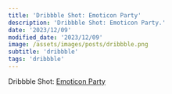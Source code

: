 ```yaml
---
title: 'Dribbble Shot: Emoticon Party'
description: 'Dribbble Shot: Emoticon Party.'
date: '2023/12/09'
modified_date: '2023/12/09'
image: /assets/images/posts/dribbble.png
subtitle: 'dribbble'
tags: 'dribbble'
---
```


Dribbble Shot: [Emoticon Party](https://dribbble.com/shots/2612276-Emoticon-Party)
